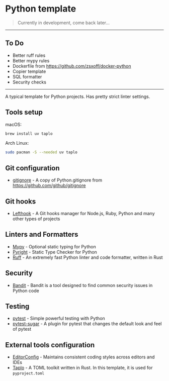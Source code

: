 # Python template

> Currently in development, come back later...

---

## To Do

- Better ruff rules
- Better mypy rules
- Dockerfile from <https://github.com/zsxoff/docker-python>
- Copier template
- SQL formatter
- Security checks

---

A typical template for Python projects. Has pretty strict linter settings.

## Tools setup

macOS:

```bash
brew install uv taplo
```

Arch Linux:

```bash
sudo pacman -S --needed uv taplo
```

## Git configuration

- [gitignore](https://github.com/github/gitignore) - A copy of Python.gitignore from <https://github.com/github/gitignore>

## Git hooks

- [Lefthook](https://github.com/evilmartians/lefthook) - A Git hooks manager for Node.js, Ruby, Python and many other types of projects

## Linters and Formatters

- [Mypy](https://github.com/python/mypy) - Optional static typing for Python
- [Pyright](https://github.com/microsoft/pyright) - Static Type Checker for Python
- [Ruff](https://docs.astral.sh/ruff) - An extremely fast Python linter and code formatter, written in Rust

## Security

- [Bandit](https://github.com/PyCQA/bandit) - Bandit is a tool designed to find common security issues in Python code

## Testing

- [pytest](https://github.com/pytest-dev/pytest) - Simple powerful testing with Python
- [pytest-sugar](https://pypi.org/project/pytest-sugar) - A plugin for pytest that changes the default look and feel of pytest

## External tools configuration

- [EditorConfig](https://editorconfig.org/) - Maintains consistent coding styles across editors and IDEs
- [Taplo](https://github.com/tamasfe/taplo) - A TOML toolkit written in Rust. In this template, it is used for `pyproject.toml`

